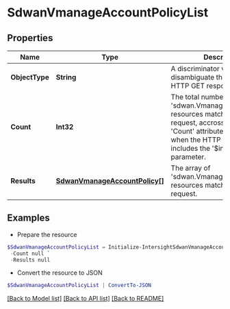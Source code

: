 # SdwanVmanageAccountPolicyList
## Properties

Name | Type | Description | Notes
------------ | ------------- | ------------- | -------------
**ObjectType** | **String** | A discriminator value to disambiguate the schema of a HTTP GET response body. | 
**Count** | **Int32** | The total number of &#39;sdwan.VmanageAccountPolicy&#39; resources matching the request, accross all pages. The &#39;Count&#39; attribute is included when the HTTP GET request includes the &#39;$inlinecount&#39; parameter. | [optional] 
**Results** | [**SdwanVmanageAccountPolicy[]**](SdwanVmanageAccountPolicy.md) | The array of &#39;sdwan.VmanageAccountPolicy&#39; resources matching the request. | [optional] 

## Examples

- Prepare the resource
```powershell
$SdwanVmanageAccountPolicyList = Initialize-IntersightSdwanVmanageAccountPolicyList  -ObjectType null `
 -Count null `
 -Results null
```

- Convert the resource to JSON
```powershell
$SdwanVmanageAccountPolicyList | ConvertTo-JSON
```

[[Back to Model list]](../README.md#documentation-for-models) [[Back to API list]](../README.md#documentation-for-api-endpoints) [[Back to README]](../README.md)

